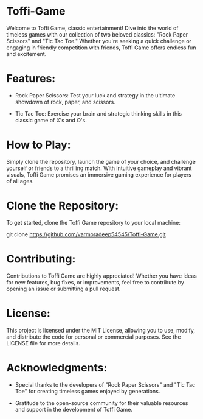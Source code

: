 # Toffi-Game

Welcome to Toffi Game, classic entertainment! Dive into the world of timeless games with our collection of two beloved classics: "Rock Paper Scissors" and "Tic Tac Toe." Whether you're seeking a quick challenge or engaging in friendly competition with friends, Toffi Game offers endless fun and excitement.

# Features:

- Rock Paper Scissors: Test your luck and strategy in the ultimate showdown of rock, paper, and scissors.

- Tic Tac Toe: Exercise your brain and strategic thinking skills in this classic game of X's and O's.

# How to Play:
Simply clone the repository, launch the game of your choice, and challenge yourself or friends to a thrilling match. With intuitive gameplay and vibrant visuals, Toffi Game promises an immersive gaming experience for players of all ages.

# Clone the Repository:
To get started, clone the Toffi Game repository to your local machine:

  git clone https://github.com/varmoradeep54545/Toffi-Game.git

# Contributing:
Contributions to Toffi Game are highly appreciated! Whether you have ideas for new features, bug fixes, or improvements, feel free to contribute by opening an issue or submitting a pull request.

# License:
This project is licensed under the MIT License, allowing you to use, modify, and distribute the code for personal or commercial purposes. See the LICENSE file for more details.

# Acknowledgments:

- Special thanks to the developers of "Rock Paper Scissors" and "Tic Tac Toe" for creating timeless games enjoyed by generations.

- Gratitude to the open-source community for their valuable resources and support in the development of Toffi Game.
